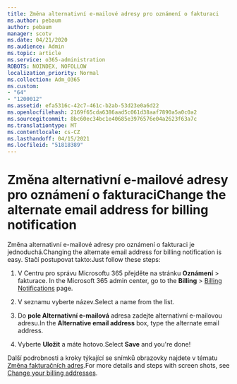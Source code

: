 ```yaml
---
title: Změna alternativní e-mailové adresy pro oznámení o fakturaci
ms.author: pebaum
author: pebaum
manager: scotv
ms.date: 04/21/2020
ms.audience: Admin
ms.topic: article
ms.service: o365-administration
ROBOTS: NOINDEX, NOFOLLOW
localization_priority: Normal
ms.collection: Adm_O365
ms.custom:
- "64"
- "1200012"
ms.assetid: efa5316c-42c7-461c-b2ab-53d23e0a6d22
ms.openlocfilehash: 2169f65cda6386aad5c061d38aaf7890a5a0c0a2
ms.sourcegitcommit: 8bc60ec34bc1e40685e3976576e04a2623f63a7c
ms.translationtype: MT
ms.contentlocale: cs-CZ
ms.lasthandoff: 04/15/2021
ms.locfileid: "51818389"
---
```

# <a name="change-the-alternate-email-address-for-billing-notification"></a><span data-ttu-id="8c304-102">Změna alternativní e-mailové adresy pro oznámení o fakturaci</span><span class="sxs-lookup"><span data-stu-id="8c304-102">Change the alternate email address for billing notification</span></span>

<span data-ttu-id="8c304-103">Změna alternativní e-mailové adresy pro oznámení o fakturaci je jednoduchá.</span><span class="sxs-lookup"><span data-stu-id="8c304-103">Changing the alternate email address for billing notification is easy.</span></span> <span data-ttu-id="8c304-104">Stačí postupovat takto:</span><span class="sxs-lookup"><span data-stu-id="8c304-104">Just follow these steps:</span></span>
  
1. <span data-ttu-id="8c304-105">V Centru pro správu Microsoftu 365 přejděte na stránku **Oznámení** \> [](https://go.microsoft.com/fwlink/p/?linkid=853212) fakturace.  </span><span class="sxs-lookup"><span data-stu-id="8c304-105">In the Microsoft 365 admin center, go to the **Billing** \>  [Billing Notifications](https://go.microsoft.com/fwlink/p/?linkid=853212) page.</span></span>

2. <span data-ttu-id="8c304-106">V seznamu vyberte název.</span><span class="sxs-lookup"><span data-stu-id="8c304-106">Select a name from the list.</span></span>

3. <span data-ttu-id="8c304-107">Do **pole Alternativní e-mailová** adresa zadejte alternativní e-mailovou adresu.</span><span class="sxs-lookup"><span data-stu-id="8c304-107">In the **Alternative email address** box, type the alternate email address.</span></span>

4. <span data-ttu-id="8c304-108">Vyberte **Uložit** a máte hotovo.</span><span class="sxs-lookup"><span data-stu-id="8c304-108">Select **Save** and you're done!</span></span>

<span data-ttu-id="8c304-109">Další podrobnosti a kroky týkající se snímků obrazovky najdete v tématu [Změna fakturačních adres](https://docs.microsoft.com/microsoft-365/commerce/billing-and-payments/change-your-billing-addresses).</span><span class="sxs-lookup"><span data-stu-id="8c304-109">For more details and steps with screen shots, see [Change your billing addresses](https://docs.microsoft.com/microsoft-365/commerce/billing-and-payments/change-your-billing-addresses).</span></span>
  